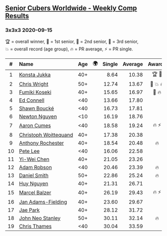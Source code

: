 <style>table {white-space: nowrap;}</style>
<link rel="stylesheet" type="text/css" href="/scw-comp/css/flags.css" />

## [Senior Cubers Worldwide - Weekly Comp Results](/scw-comp/results/)
### 3x3x3 2020-09-15

<span style="white-space: nowrap;">🏆 = overall winner</span>, <span style="white-space: nowrap;">🥇 = 1st senior</span>, <span style="white-space: nowrap;">🥈 = 2nd senior</span>, <span style="white-space: nowrap;">🥉 = 3rd senior</span>, <span style="white-space: nowrap;">💥 = overall record (age group)</span>, <span style="white-space: nowrap;">🔥 = PR average</span>, <span style="white-space: nowrap;">⚡ = PR single</span>.

| # | Name | Age | 🌍 | Single | Average | Awards | Solve 1 | Solve 2 | Solve 3 | Solve 4 | Solve 5 | Video |
| :--: | :-- | :--: | :--: | --: | --: | :--: | --: | --: | --: | --: | --: | :-- |
| 1 | [Konsta Jukka](../../persons/konsta_jukka/333.md) | 40+ | <i class="flag flag-FI" /> | 8.64 | 10.38 | 🏆 🥇 | 8.64 | 9.44 | 10.94 | 10.76 | 12.05 | [Desktop](https://www.facebook.com/events/3404368289613252/permalink/3422520961131318) / [Mobile](https://m.facebook.com/events/3404368289613252?view=permalink&id=3422520961131318) |
| 2 | [Chris Wright](../../persons/chris_wright/333.md) | 50+ | <i class="flag flag-GB" /> | 12.74 | 13.67 | 🥈 💥 🔥 | 13.29 | 14.11 | 12.74 | 13.62 | 15.81 | [Desktop](https://www.facebook.com/christopher.wright.94617999/videos/10157647751332874) / [Mobile](https://m.facebook.com/christopher.wright.94617999/videos/10157647751332874) |
| 3 | [Fumiki Koseki](../../persons/fumiki_koseki/333.md) | 40+ | <i class="flag flag-JP" /> | 15.65 | 16.97 | 🥉 🔥 | 16.12 | 19.68 | 17.82 | 16.97 | 15.65 | [Desktop](https://www.facebook.com/events/3404368289613252/permalink/3417646524952095) / [Mobile](https://m.facebook.com/events/3404368289613252?view=permalink&id=3417646524952095) |
| 4 | [Ed Connell](../../persons/ed_connell/333.md) | <40 | <i class="flag flag-IE" /> | 13.66 | 17.80 |  | 13.66 | 16.98 | 18.21 | 18.22 | 18.52 | [Desktop](https://www.facebook.com/events/3404368289613252/permalink/3421843714532376) / [Mobile](https://m.facebook.com/events/3404368289613252?view=permalink&id=3421843714532376) |
| 5 | [Shawn Boucké](../../persons/shawn_boucke/333.md) | <40 | <i class="flag flag-US" /> | 16.73 | 17.81 |  | 20.43 | 17.76 | 18.73 | 16.95 | 16.73 | [Desktop](https://www.facebook.com/events/3404368289613252/permalink/3406373762746038) / [Mobile](https://m.facebook.com/events/3404368289613252?view=permalink&id=3406373762746038) |
| 6 | [Newton Nguyen](../../persons/newton_nguyen/333.md) | <10 | <i class="flag flag-CA" /> | 16.19 | 18.76 |  | 21.74 | 16.58 | 19.02 | 20.67 | 16.19 | [Desktop](https://www.facebook.com/events/3404368289613252/permalink/3420249431358471) / [Mobile](https://m.facebook.com/events/3404368289613252?view=permalink&id=3420249431358471) |
| 7 | [Aaron Cumes](../../persons/aaron_cumes/333.md) | <40 | <i class="flag flag-GB" /> | 18.58 | 19.24 | 🔥 ⚡ | 19.29 | 18.58 | 21.24 | 18.83 | 19.61 | [Desktop](https://www.facebook.com/events/3404368289613252/permalink/3412591858790895) / [Mobile](https://m.facebook.com/events/3404368289613252?view=permalink&id=3412591858790895) |
| 8 | [Christoph Woittequand](../../persons/christoph_woittequand/333.md) | 40+ | <i class="flag flag-FR" /> | 17.38 | 20.38 |  | 20.12 | DNF | 22.75 | 17.38 | 18.28 | [Desktop](https://www.facebook.com/798047139/videos/10158757436997140) / [Mobile](https://m.facebook.com/798047139/videos/10158757436997140) |
| 9 | [Anthony Rochester](../../persons/anthony_rochester/333.md) | 40+ | <i class="flag flag-AU" /> | 18.54 | 20.48 | 🔥 | 18.54 | 23.97 | 20.97 | 20.41 | 20.07 | [Desktop](https://www.facebook.com/events/3404368289613252/permalink/3414518291931585) / [Mobile](https://m.facebook.com/events/3404368289613252?view=permalink&id=3414518291931585) |
| 10 | [Pete Lee](../../persons/pete_lee/333.md) | <40 | <i class="flag flag-GB" /> | 16.06 | 22.58 |  | 16.06 | 34.21 | 16.59 | 59.55 | 16.93 | [Desktop](https://www.facebook.com/events/3404368289613252/permalink/3419394568110624) / [Mobile](https://m.facebook.com/events/3404368289613252?view=permalink&id=3419394568110624) |
| 11 | [Yi-Wei Chen](../../persons/yi_wei_chen/333.md) | 40+ | <i class="flag flag-TW" /> | 21.05 | 23.26 |  | 26.57 | 22.76 | 25.28 | 21.74 | 21.05 | [Desktop](https://www.facebook.com/events/3404368289613252/permalink/3409654179084663) / [Mobile](https://m.facebook.com/events/3404368289613252?view=permalink&id=3409654179084663) |
| 12 | [Adam Robson](../../persons/adam_robson/333.md) | <40 | <i class="flag flag-GB" /> | 20.46 | 23.39 | 🔥 | 23.52 | 20.46 | 22.52 | 24.12 | 28.89 | [Desktop](https://www.facebook.com/100005428097972/videos/1470026696521586) / [Mobile](https://m.facebook.com/100005428097972/videos/1470026696521586) |
| 13 | [Daniel Smith](../../persons/daniel_smith/333.md) | 50+ | <i class="flag flag-US" /> | 22.86 | 25.24 | 🔥 | 22.86 | 24.98 | 25.90 | 24.84 | 34.34 | [Desktop](https://www.facebook.com/events/3404368289613252/permalink/3426779767372104) / [Mobile](https://m.facebook.com/events/3404368289613252?view=permalink&id=3426779767372104) |
| 14 | [Huy Nguyen](../../persons/huy_nguyen/333.md) | 40+ | <i class="flag flag-CA" /> | 21.31 | 26.71 |  | 27.74 | 31.41 | 28.99 | 21.31 | 23.40 | [Desktop](https://www.facebook.com/events/3404368289613252/permalink/3420249431358471) / [Mobile](https://m.facebook.com/events/3404368289613252?view=permalink&id=3420249431358471) |
| 15 | [Marcel Balzer](../../persons/marcel_balzer/333.md) | 40+ | <i class="flag flag-DE" /> | 26.19 | 29.43 | 🔥 ⚡ | 26.19 | 28.29 | 32.28 | 39.35 | 27.71 | [Desktop](https://www.facebook.com/marcel.balzer.9216/videos/10160430358607516) / [Mobile](https://m.facebook.com/marcel.balzer.9216/videos/10160430358607516) |
| 16 | [Jan Adams-Fielding](../../persons/jan_adams_fielding/333.md) | 40+ | <i class="flag flag-GB" /> | 23.60 | 29.67 |  | 34.33 | 30.30 | 25.42 | 33.30 | 23.60 | [Desktop](https://www.facebook.com/events/3404368289613252/permalink/3426044097445671) / [Mobile](https://m.facebook.com/events/3404368289613252?view=permalink&id=3426044097445671) |
| 17 | [Jae Park](../../persons/jae_park/333.md) | 40+ | <i class="flag flag-US" /> | 28.12 | 31.72 |  | 29.46 | 28.12 | 32.41 | 41.37 | 33.30 | [Desktop](https://www.facebook.com/events/3404368289613252/permalink/3413837788666302) / [Mobile](https://m.facebook.com/events/3404368289613252?view=permalink&id=3413837788666302) |
| 18 | [John Neo Stanley](../../persons/john_neo_stanley/333.md) | 50+ | <i class="flag flag-GB" /> | 30.11 | 32.14 | 🔥 | 30.11 | 33.77 | DNF | 31.04 | 31.60 | [Desktop](https://www.facebook.com/events/3404368289613252/permalink/3412304358819645) / [Mobile](https://m.facebook.com/events/3404368289613252?view=permalink&id=3412304358819645) |
| 19 | [Chris Thames](../../persons/chris_thames/333.md) | <40 | <i class="flag flag-US" /> | 30.04 | 33.59 |  | 32.02 | 33.47 | 35.29 | 38.57 | 30.04 | [Desktop](https://www.facebook.com/events/3404368289613252/permalink/3419906958059385) / [Mobile](https://m.facebook.com/events/3404368289613252?view=permalink&id=3419906958059385) |

<!-- Global site tag (gtag.js) - Google Analytics -->
<script async src="https://www.googletagmanager.com/gtag/js?id=UA-86348435-3"></script>
<script>window.dataLayer = window.dataLayer || []; function gtag() {dataLayer.push(arguments);} gtag('js', new Date()); gtag('config', 'UA-86348435-3');</script>
